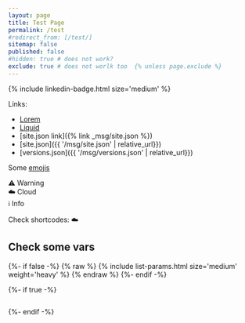 ```yaml
---
layout: page
title: Test Page
permalink: /test
#redirect_from: [/test/]
sitemap: false
published: false
#hidden: true # does not work?
exclude: true # does not worlk too  {% unless page.exclude %}
---
```


 {% include linkedin-badge.html size='medium' %}

Links:

- [Lorem](../_drafts/2023-03-31-test-post.md)  
- [Liquid](../_drafts/2023-09-01-liquid-expressions.md)
- [site.json link]({% link _msg/site.json %})
- [site.json]({{ '/msg/site.json' |  relative_url}})
- [versions.json]({{ '/msg/versions.json' |  relative_url}})

Some [emojis](https://emojipedia.org/)

⚠️ Warning  
☁️ Cloud  
ℹ️ Info  

Check shortcodes: :cloud:

## Check some vars

{%- if false -%}
{% raw %}
{% include list-params.html size='medium' weight='heavy' %}
{% endraw %}
{%- endif -%}

{%- if true -%}
<pre id="jekyll-debug"></pre>
<script>
  var obj = JSON.parse(decodeURIComponent("{{ site.github.versions | jsonify | uri_escape }}"));
  var prettyJson = JSON.stringify(obj, null, 4);  // Pretty-printed JSON (indented 4 spaces).
  document.getElementById("jekyll-debug").textContent = prettyJson;
</script>
{%- endif -%}